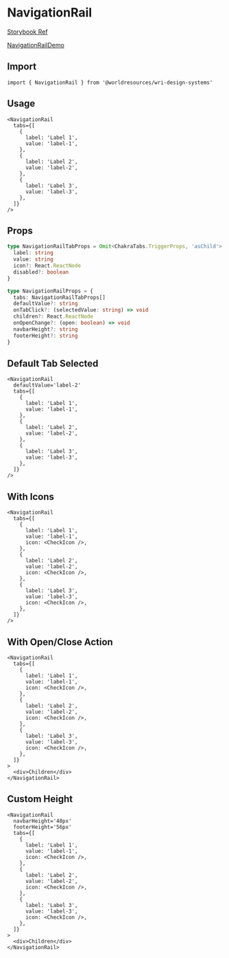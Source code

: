 # NavigationRail

[Storybook Ref](https://wri.github.io/wri-design-systems/?path=/docs/navigation-navigation-rail-navigation-rail--docs)

[NavigationRailDemo](https://github.com/wri/wri-design-systems/blob/main/src/components/Navigation/NavigationRail/NavigationRailDemo.tsx)

## Import

```tsx
import { NavigationRail } from '@worldresources/wri-design-systems'
```

## Usage

```tsx
<NavigationRail
  tabs={[
    {
      label: 'Label 1',
      value: 'label-1',
    },
    {
      label: 'Label 2',
      value: 'label-2',
    },
    {
      label: 'Label 3',
      value: 'label-3',
    },
  ]}
/>
```

## Props

```ts
type NavigationRailTabProps = Omit<ChakraTabs.TriggerProps, 'asChild'> & {
  label: string
  value: string
  icon?: React.ReactNode
  disabled?: boolean
}

type NavigationRailProps = {
  tabs: NavigationRailTabProps[]
  defaultValue?: string
  onTabClick?: (selectedValue: string) => void
  children?: React.ReactNode
  onOpenChange?: (open: boolean) => void
  navbarHeight?: string
  footerHeight?: string
}
```

## Default Tab Selected

```tsx
<NavigationRail
  defaultValue='label-2'
  tabs={[
    {
      label: 'Label 1',
      value: 'label-1',
    },
    {
      label: 'Label 2',
      value: 'label-2',
    },
    {
      label: 'Label 3',
      value: 'label-3',
    },
  ]}
/>
```

## With Icons

```tsx
<NavigationRail
  tabs={[
    {
      label: 'Label 1',
      value: 'label-1',
      icon: <CheckIcon />,
    },
    {
      label: 'Label 2',
      value: 'label-2',
      icon: <CheckIcon />,
    },
    {
      label: 'Label 3',
      value: 'label-3',
      icon: <CheckIcon />,
    },
  ]}
/>
```

## With Open/Close Action

```tsx
<NavigationRail
  tabs={[
    {
      label: 'Label 1',
      value: 'label-1',
      icon: <CheckIcon />,
    },
    {
      label: 'Label 2',
      value: 'label-2',
      icon: <CheckIcon />,
    },
    {
      label: 'Label 3',
      value: 'label-3',
      icon: <CheckIcon />,
    },
  ]}
>
  <div>Children</div>
</NavigationRail>
```

## Custom Height

```tsx
<NavigationRail
  navbarHeight='48px'
  footerHeight='56px'
  tabs={[
    {
      label: 'Label 1',
      value: 'label-1',
      icon: <CheckIcon />,
    },
    {
      label: 'Label 2',
      value: 'label-2',
      icon: <CheckIcon />,
    },
    {
      label: 'Label 3',
      value: 'label-3',
      icon: <CheckIcon />,
    },
  ]}
>
  <div>Children</div>
</NavigationRail>
```
